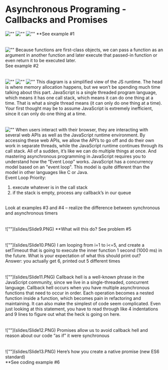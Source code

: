 # Asynchronous Programing - Callbacks and Promises

![""](slides/Slide1.PNG)
![""](slides/Slide2.PNG)
![""](slides/Slide3.PNG)
**See example #1
<br/>
<br/>
<br/>
![""](slides/Slide4.PNG)
Because functions are first-class objects, we can pass a function as an argument in another function and later execute that passed-in function or even return it to be executed later.
<br/>
See example #2
<br/>
<br/>
<br/>
![""](slides/Slide5.PNG)
![""](slides/Slide6.PNG)
![""](slides/Slide7.PNG)
This diagram is a simplified view of the JS runtime. The head is where memory allocation happens, but we won’t be spending much time talking about this part. JavaScript is a single threaded program language, which means it has one call stack, which means it can do one thing at a time. That is what a single thread means (it can only do one thing at a time). Your first thought may be to assume JavaScript is extremely inefficient, since it can only do one thing at a time.
<br/>
<br/>
<br/>
![""](slides/Slide8.PNG)
When users interact with their browser, they are interacting with several web APIs as well as the JavaScript runtime environment. By accessing these web APIs, we allow the API’s to go off and do their own work in separate threads, while the JavaScript runtime continues through its call stack. All of a sudden, it’s like we can do multiple things at once. And mastering asynchronous programming in JavaScript requires you to understand how the “Event Loop” works. JavaScript has a concurrency model based on an "event loop". This model is quite different than the model in other languages like C or Java.
<br/>
Event Loop Priority:<br/>
1. execute whatever is in the call stack <br/>
2. if the stack is empty, process any callback’s in our queue <br/>
<br/>
Look at examples #3 and #4 – realize the difference between synchronous and asynchronous timers
<br/>
<br/>
<br/>
![""](slides/Slide9.PNG)
**What will this do? See problem #5
<br/>
<br/>
<br/>
![""](slides/Slide10.PNG)
I am looping from i=1 to i<=5, and create a setTimeout that is going to execute the inner function 1 second (1000 ms) in the future. What is your expectation of what this should print out?
<br/>
Answer:  you actually get 6, printed out 5 different times
<br/>
<br/>
<br/>
![""](slides/Slide11.PNG)
Callback hell is a well-known phrase in the JavaScript community, since we live in a single-threaded, concurrent language. Callback hell occurs when you have multiple asynchronous functions that need to occur in order. Each operation becomes a nested function inside a function, which becomes pain in refactoring and maintaining. It can also make the simplest of code seem complicated. Even just looking at this statement, you have to read through like 4 indentations and 9 lines to figure out what the heck is going on here.
<br/>
<br/>
<br/>
![""](slides/Slide12.PNG)
Promises allow us to avoid callback hell and reason about our code “as if” it were synchronous
<br/>
<br/>
<br/>
![""](slides/Slide13.PNG)
Here’s how you create a native promise (new ES6 standard)
<br/>
**See coding example #6
<br/>
<br/>
<br/>

